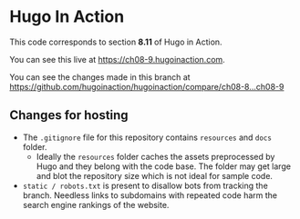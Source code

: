 Hugo In Action
===============

This code corresponds to section **8.11** of Hugo in Action.

You can see this live at https://ch08-9.hugoinaction.com.

You can see the changes made in this branch at https://github.com/hugoinaction/hugoinaction/compare/ch08-8...ch08-9

Changes for hosting
--------------------

* The `.gitignore` file for this repository contains `resources` and `docs` folder.
  * Ideally the `resources` folder caches the assets preprocessed by Hugo and they belong with the code base. The folder may get large and blot the repository size which is not ideal for sample code.
* `static / robots.txt` is present to disallow bots from tracking the branch. Needless links to subdomains with repeated code harm the search engine rankings of the website.

